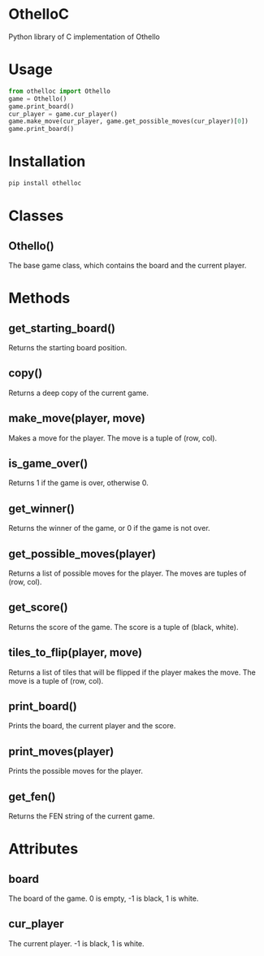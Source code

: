 # OthelloC
Python library of C implementation of Othello

# Usage
```python
from othelloc import Othello
game = Othello()
game.print_board()
cur_player = game.cur_player()
game.make_move(cur_player, game.get_possible_moves(cur_player)[0])
game.print_board()
```

# Installation
```bash
pip install othelloc
```
# Classes
## Othello()
The base game class, which contains the board and the current player.

# Methods

## get_starting_board()
Returns the starting board position.

## copy()
Returns a deep copy of the current game.

## make_move(player, move)
Makes a move for the player. The move is a tuple of (row, col).

## is_game_over()
Returns 1 if the game is over, otherwise 0.

## get_winner()
Returns the winner of the game, or 0 if the game is not over.

## get_possible_moves(player)
Returns a list of possible moves for the player. The moves are tuples of (row, col).

## get_score()
Returns the score of the game. The score is a tuple of (black, white).

## tiles_to_flip(player, move)
Returns a list of tiles that will be flipped if the player makes the move. The move is a tuple of (row, col).

## print_board()
Prints the board, the current player and the score.

## print_moves(player)
Prints the possible moves for the player.

## get_fen()
Returns the FEN string of the current game.

# Attributes

## board
The board of the game. 0 is empty, -1 is black, 1 is white.

## cur_player
The current player. -1 is black, 1 is white.
